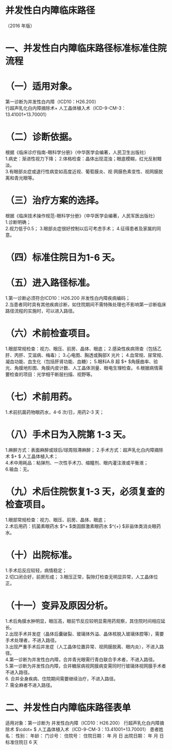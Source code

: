 # 并发性白内障临床路径  
（2016 年版）  
# 一、并发性白内障临床路径标准标准住院流程  
# （一）适用对象。  
第一诊断为并发性白内障（ICD10：H26.200）  
行超声乳化白内障摘除术+ 人工晶体植入术（ICD-9-CM-3：13.41001+13.70001）  
# （二）诊断依据。  
根据《临床诊疗指南-眼科学分册》（中华医学会编著，人民卫生出版社）  
1.病史：渐进性视力下降； 2.体格检查：晶体出现混浊；眼底模糊，红光反射黯淡。  
3.有眼部炎症或退行性病变如高度近视、葡萄膜炎、视 网膜色素变性、视网膜脱离和青光眼等。  
# （三）治疗方案的选择。  
根据《临床技术操作规范-眼科学分册》（中华医学会编著，人民军医出版社）  
1.诊断明确；  
2.视力低于0.5； 3.眼部炎症很好控制以后可考虑手术； 4.征得患者及家属的同意。  
# （四）标准住院日为1-6 天。  
# （五）进入路径标准。  
1.第一诊断必须符合ICD10：H26.200 并发性白内障疾病编码；  
2.当患者同时具有其他疾病诊断，如住院期间不需特殊处理也不影响第一诊断临床路径流程的实施时，可以进入路径。  
# （六）术前检查项目。  
1.眼部常规检查：视力、眼压、前房、晶体、眼底；  2.感染性疾病筛查（包括乙肝、丙肝、艾滋病、梅毒）； 3.心电图、胸透或胸部X 光片；  4.血常规、尿常规、凝血功能、血生化（包括肝肾功能、血糖）； 5.眼科A.B 超 $+ $角膜曲率、验光、角膜地形图、角膜内皮计数、人工晶体测量、眼电生理检查。 6.根据病情需要检查的项目：光学相干断层扫描、视野等。  
# （七）术前用药。  
1.术前抗菌药物眼药水，4-6 次/日，用药2-3 天；  
# （八）手术日为入院第 1-3 天。  
1.麻醉方式：表面麻醉或球后/球周阻滞麻醉；              2.手术方式：超声乳化白内障摘除术 $+ $ 人工晶体植入术；  
4.术中用耗品：粘弹剂、一次性手术刀、缩瞳剂、眼内灌注液或平衡液；  
6.输血：无。  
# （九）术后住院恢复1-3 天，必须复查的检查项目。  
1.眼部常规检查：视力、眼压、前房、晶体、眼底；  
2.术后用药：抗菌素眼药水 $^+ $类固醇激素眼药水 $^{+} $非甾体类消炎眼药水。  
# （十）出院标准。  
1.手术后反应较轻，病情稳定；  
2.切口闭合好，前房形成； 3.眼压正常，裂隙灯检查无明显异常，人工晶体位正。  
# （十一）变异及原因分析。  
1.术后角膜水肿明显，眼压高，眼前节反应较明显需用药观察，其住院时间相应延长。  
2.出现手术并发症（晶体后囊破裂、玻璃体外溢、晶体核脱入玻璃体腔等），需要手术处理者，不进入路径。  
3.出现严重手术后并发症（人工晶体位置异常、视网膜脱离、眼内炎），不进入路径。  
4.第一诊断为并发性白内障，合并青光眼需行青白联合手术者，不进入路径。  
5.第一诊断为并发性白内障，合并糖尿病视网膜病变需同时行玻璃体视网膜手术者不进入路径。  
6. 合并全身疾病、住院期间需要继续治疗，不进入路径。  
7. 需全麻者不进入路径。  
# 二、并发性白内障临床路径表单  
适用对象：第一诊断为 并发性白内障（ICD10：H26.200） 行超声乳化白内障摘除术 $\cdot+ $ 人工晶体植入术（ICD-9-CM-3：13.41001+13.70001） 患者姓名：           性别：    年龄：    门诊号：       住院号：       住院日期：   年  月  日 出院日期：   年  月  日  标准住院日 6 天  
